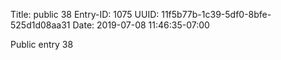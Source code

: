 Title: public 38
Entry-ID: 1075
UUID: 11f5b77b-1c39-5df0-8bfe-525d1d08aa31
Date: 2019-07-08 11:46:35-07:00

Public entry 38
